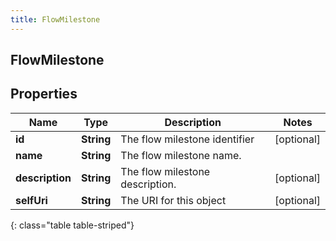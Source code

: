 ```yaml
---
title: FlowMilestone
---
```

## FlowMilestone


## Properties

| Name | Type | Description | Notes |
| ------------ | ------------- | ------------- | ------------- |
| **id** | <!----><!---->**String**<!----> | The flow milestone identifier |  [optional] |
| **name** | <!----><!---->**String**<!----> | The flow milestone name. |  |
| **description** | <!----><!---->**String**<!----> | The flow milestone description. |  [optional] |
| **selfUri** | <!----><!---->**String**<!----> | The URI for this object |  [optional] |
{: class="table table-striped"}



